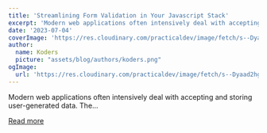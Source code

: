 ```yaml
---
title: 'Streamlining Form Validation in Your Javascript Stack'
excerpt: 'Modern web applications often intensively deal with accepting and storing user-generated data. The...'
date: '2023-07-04'
coverImage: 'https://res.cloudinary.com/practicaldev/image/fetch/s--Dyaad2hg--/c_imagga_scale,f_auto,fl_progressive,h_420,q_auto,w_1000/https://dev-to-uploads.s3.amazonaws.com/uploads/articles/245bl6ba28qkga0dyxtc.png'
author:
  name: Koders
  picture: "assets/blog/authors/koders.png"
ogImage:
  url: 'https://res.cloudinary.com/practicaldev/image/fetch/s--Dyaad2hg--/c_imagga_scale,f_auto,fl_progressive,h_420,q_auto,w_1000/https://dev-to-uploads.s3.amazonaws.com/uploads/articles/245bl6ba28qkga0dyxtc.png'
---
```


Modern web applications often intensively deal with accepting and storing user-generated data. The...

[Read more](https://dev.to/zenstack/streamlining-form-validation-in-your-javascript-stack-15ep)
